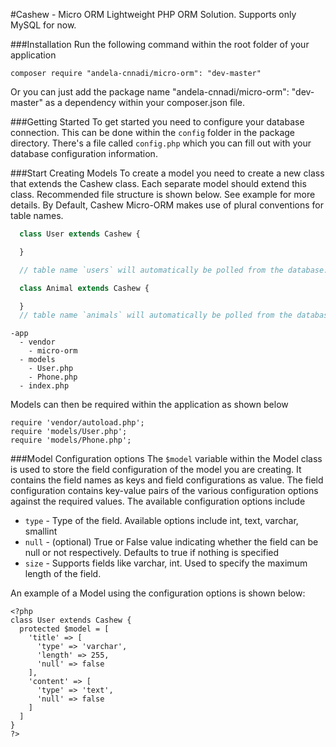 #Cashew - Micro ORM
Lightweight PHP ORM Solution. Supports only MySQL for now.

###Installation
Run the following command within the root folder of your application
```
composer require "andela-cnnadi/micro-orm": "dev-master"
```
Or you can just add the package name "andela-cnnadi/micro-orm": "dev-master" as a dependency within your composer.json file.

###Getting Started
To get started you need to configure your database connection. This can be done within the `config` folder in the package directory. There's a file called `config.php` which you can fill out with your database configuration information.

###Start Creating Models
To create a model you need to create a new class that extends the Cashew class. Each separate model should extend this class. Recommended file structure is shown below. See example for more details.
By Default, Cashew Micro-ORM makes use of plural conventions for table names.

```php
  class User extends Cashew {

  }

  // table name `users` will automatically be polled from the database.

  class Animal extends Cashew {

  }
  // table name `animals` will automatically be polled from the database.
```

```
-app
  - vendor
    - micro-orm
  - models
    - User.php
    - Phone.php
  - index.php
```
Models can then be required within the application as shown below
```
require 'vendor/autoload.php';
require 'models/User.php';
require 'models/Phone.php';
```

###Model Configuration options
The `$model` variable within the Model class is used to store the field configuration of the model you are creating. It contains the field names as keys and field configurations as value.
The field configuration contains key-value pairs of the various configuration options against the required values. The available configuration options include

- `type` - Type of the field. Available options include int, text, varchar, smallint
- `null` - (optional) True or False value indicating whether the field can be null or not respectively. Defaults to true if nothing is specified
- `size` - Supports fields like varchar, int. Used to specify the maximum length of the field.

An example of a Model using the configuration options is shown below:
```
<?php
class User extends Cashew {
  protected $model = [
    'title' => [
      'type' => 'varchar',
      'length' => 255,
      'null' => false
    ],
    'content' => [
      'type' => 'text',
      'null' => false
    ]
  ]
}
?>
```
